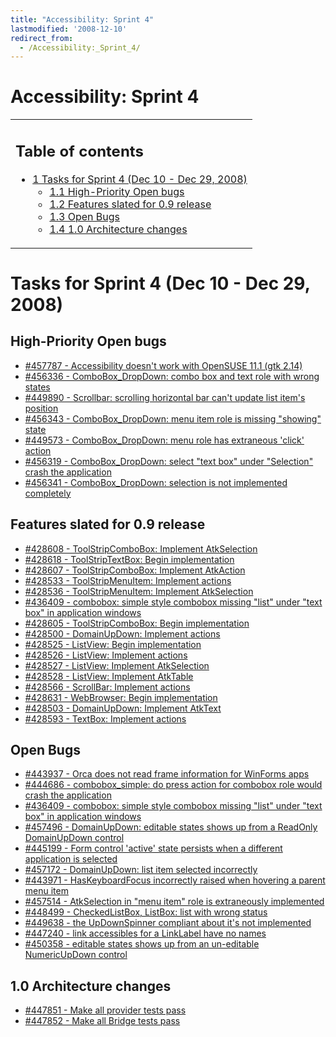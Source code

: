 ```yaml
---
title: "Accessibility: Sprint 4"
lastmodified: '2008-12-10'
redirect_from:
  - /Accessibility:_Sprint_4/
---
```


Accessibility: Sprint 4
=======================

<table>
<col width="100%" />
<tbody>
<tr class="odd">
<td align="left"><h2>Table of contents</h2>
<ul>
<li><a href="#tasks-for-sprint-4-dec-10---dec-29-2008">1 Tasks for Sprint 4 (Dec 10 - Dec 29, 2008)</a>
<ul>
<li><a href="#high-priority-open-bugs">1.1 High-Priority Open bugs</a></li>
<li><a href="#features-slated-for-09-release">1.2 Features slated for 0.9 release</a></li>
<li><a href="#open-bugs">1.3 Open Bugs</a></li>
<li><a href="#10-architecture-changes">1.4 1.0 Architecture changes</a></li>
</ul></li>
</ul></td>
</tr>
</tbody>
</table>

Tasks for Sprint 4 (Dec 10 - Dec 29, 2008)
==========================================

High-Priority Open bugs
-----------------------

-   [#457787 - Accessibility doesn't work with OpenSUSE 11.1 (gtk 2.14)](https://bugzilla.novell.com/show_bug.cgi?id=457787)
-   [#456336 - ComboBox_DropDown: combo box and text role with wrong states](https://bugzilla.novell.com/show_bug.cgi?id=456336)
-   [#449890 - Scrollbar: scrolling horizontal bar can't update list item's position](https://bugzilla.novell.com/show_bug.cgi?id=449890)
-   [#456343 - ComboBox_DropDown: menu item role is missing "showing" state](https://bugzilla.novell.com/show_bug.cgi?id=456343)
-   [#449573 - ComboBox_DropDown: menu role has extraneous 'click' action](https://bugzilla.novell.com/show_bug.cgi?id=449573)
-   [#456319 - ComboBox_DropDown: select "text box" under "Selection" crash the application](https://bugzilla.novell.com/show_bug.cgi?id=456319)
-   [#456341 - ComboBox_DropDown: selection is not implemented completely](https://bugzilla.novell.com/show_bug.cgi?id=456341)

Features slated for 0.9 release
-------------------------------

-   [#428608 - ToolStripComboBox: Implement AtkSelection](https://bugzilla.novell.com/show_bug.cgi?id=428608)
-   [#428618 - ToolStripTextBox: Begin implementation](https://bugzilla.novell.com/show_bug.cgi?id=428618)
-   [#428607 - ToolStripComboBox: Implement AtkAction](https://bugzilla.novell.com/show_bug.cgi?id=428607)
-   [#428533 - ToolStripMenuItem: Implement actions](https://bugzilla.novell.com/show_bug.cgi?id=428533)
-   [#428536 - ToolStripMenuItem: Implement AtkSelection](https://bugzilla.novell.com/show_bug.cgi?id=428536)
-   [#436409 - combobox: simple style combobox missing "list" under "text box" in application windows](https://bugzilla.novell.com/show_bug.cgi?id=436409)
-   [#428605 - ToolStripComboBox: Begin implementation](https://bugzilla.novell.com/show_bug.cgi?id=428605)
-   [#428500 - DomainUpDown: Implement actions](https://bugzilla.novell.com/show_bug.cgi?id=428500)
-   [#428525 - ListView: Begin implementation](https://bugzilla.novell.com/show_bug.cgi?id=428525)
-   [#428526 - ListView: Implement actions](https://bugzilla.novell.com/show_bug.cgi?id=428526)
-   [#428527 - ListView: Implement AtkSelection](https://bugzilla.novell.com/show_bug.cgi?id=428527)
-   [#428528 - ListView: Implement AtkTable](https://bugzilla.novell.com/show_bug.cgi?id=428528)
-   [#428566 - ScrollBar: Implement actions](https://bugzilla.novell.com/show_bug.cgi?id=428566)
-   [#428631 - WebBrowser: Begin implementation](https://bugzilla.novell.com/show_bug.cgi?id=428631)
-   [#428503 - DomainUpDown: Implement AtkText](https://bugzilla.novell.com/show_bug.cgi?id=428503)
-   [#428593 - TextBox: Implement actions](https://bugzilla.novell.com/show_bug.cgi?id=428593)

Open Bugs
---------

-   [#443937 - Orca does not read frame information for WinForms apps](https://bugzilla.novell.com/show_bug.cgi?id=443937)
-   [#444686 - combobox_simple: do press action for combobox role would crash the application](https://bugzilla.novell.com/show_bug.cgi?id=444686)
-   [#436409 - combobox: simple style combobox missing "list" under "text box" in application windows](https://bugzilla.novell.com/show_bug.cgi?id=436409)
-   [#457496 - DomainUpDown: editable states shows up from a ReadOnly DomainUpDown control](https://bugzilla.novell.com/show_bug.cgi?id=457496)
-   [#445199 - Form control 'active' state persists when a different application is selected](https://bugzilla.novell.com/show_bug.cgi?id=445199)
-   [#457172 - DomainUpDown: list item selected incorrectly](https://bugzilla.novell.com/show_bug.cgi?id=457172)
-   [#443971 - HasKeyboardFocus incorrectly raised when hovering a parent menu item](https://bugzilla.novell.com/show_bug.cgi?id=443971)
-   [#457514 - AtkSelection in "menu item" role is extraneously implemented](https://bugzilla.novell.com/show_bug.cgi?id=457514)
-   [#448499 - CheckedListBox, ListBox: list with wrong status](https://bugzilla.novell.com/show_bug.cgi?id=448499)
-   [#449638 - the UpDownSpinner compliant about it's not implemented](https://bugzilla.novell.com/show_bug.cgi?id=449638)
-   [#447240 - link accessibles for a LinkLabel have no names](https://bugzilla.novell.com/show_bug.cgi?id=447240)
-   [#450358 - editable states shows up from an un-editable NumericUpDown control](https://bugzilla.novell.com/show_bug.cgi?id=450358)

1.0 Architecture changes
------------------------

-   [#447851 - Make all provider tests pass](https://bugzilla.novell.com/show_bug.cgi?id=447851)
-   [#447852 - Make all Bridge tests pass](https://bugzilla.novell.com/show_bug.cgi?id=447852)


